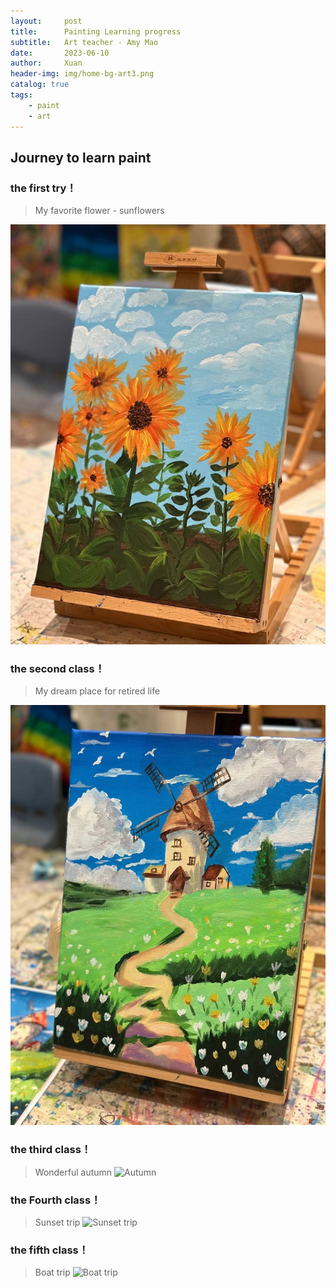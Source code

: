 ```yaml
---
layout:     post
title:      Painting Learning progress
subtitle:   Art teacher - Amy Mao
date:       2023-06-10
author:     Xuan
header-img: img/home-bg-art3.png
catalog: true
tags:
    - paint 
    - art
---
```


## Journey to learn paint


### the first try！
> My favorite flower - sunflowers

![Sunflower](/img/post-art-1.jpg)


### the second class！
> My dream place for retired life

![Windmill](/img/post-art-2.jpg)


### the third class！
> Wonderful autumn
![Autumn](/img/post-art-3.jpg)

### the Fourth class！
> Sunset trip
![Sunset trip](/img/post-art-4.jpg)

### the fifth class！
> Boat trip
![Boat trip](/img/post-art-5.jpg)
